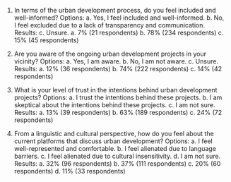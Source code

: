 1. In terms of the urban development process, do you feel included and well-informed?
Options:
a. Yes, I feel included and well-informed.
b. No, I feel excluded due to a lack of transparency and communication.
Results:
c. Unsure.
a. 7% (21 respondents)
b. 78% (234 respondents)
c. 15% (45 respondents)

2. Are you aware of the ongoing urban development projects in your vicinity?
Options:
a. Yes, I am aware.
b. No, I am not aware.
c. Unsure.
Results:
a. 12% (36 respondents)
b. 74% (222 respondents)
c. 14% (42 respondents)

3. What is your level of trust in the intentions behind urban development projects?
Options:
a. I trust the intentions behind these projects.
b. I am skeptical about the intentions behind these projects.
c. I am not sure.
Results:
a. 13% (39 respondents)
b. 63% (189 respondents)
c. 24% (72 respondents)

4. From a linguistic and cultural perspective, how do you feel about the current platforms that discuss urban development?
Options:
a. I feel well-represented and comfortable.
b. I feel alienated due to language barriers.
c. I feel alienated due to cultural insensitivity.
d. I am not sure.
Results:
a. 32% (96 respondents)
b. 37% (111 respondents)
c. 20% (60 respondents)
d. 11% (33 respondents)


